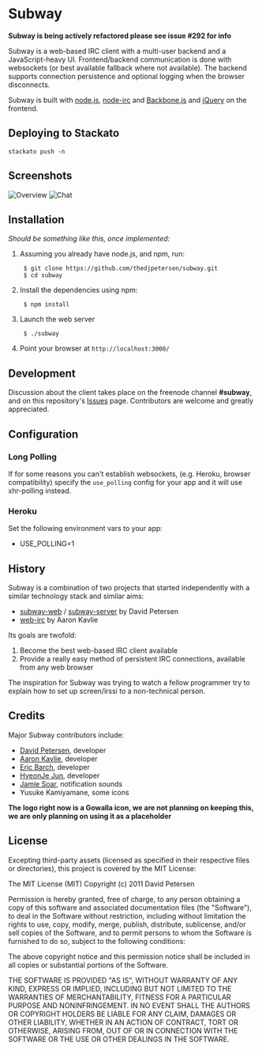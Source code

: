 Subway
======

**Subway is being actively refactored please see issue #292 for info**

Subway is a web-based IRC client with a multi-user backend and a
JavaScript-heavy UI. Frontend/backend communication is done with
websockets (or best available fallback where not available).
The backend supports connection persistence and optional logging when the
browser disconnects.

Subway is built with [node.js](http://nodejs.org/),
[node-irc](https://github.com/martynsmith/node-irc)
and [Backbone.js](http://documentcloud.github.com/backbone/) and
[jQuery](http://jquery.com/) on the frontend.

Deploying to Stackato
---------------------

    stackato push -n

Screenshots
------------
![Overview](http://i.imgur.com/pIJr7r7.png)
![Chat](http://i.imgur.com/vAmbsvf.png)

Installation
------------

*Should be something like this, once implemented:*

1. Assuming you already have node.js, and npm, run:

        $ git clone https://github.com/thedjpetersen/subway.git
        $ cd subway

2. Install the dependencies using npm:
    
    	$ npm install

3. Launch the web server

        $ ./subway

4. Point your browser at `http://localhost:3000/`


Development
-----------

Discussion about the client takes place on the freenode channel **#subway**, and on
this repository's [Issues](https://github.com/thedjpetersen/subway/issues) page.
Contributors are welcome and greatly appreciated.

Configuration
-------------

### Long Polling

If for some reasons you can't establish websockets, (e.g. Heroku, browser
compatibility) specify the `use_polling` config for your app
and it will use xhr-polling instead.

### Heroku

Set the following environment vars to your app: 

* USE\_POLLING=1

History
-------

Subway is a combination of two projects that started independently
with a similar technology stack and similar aims:

- [subway-web](https://github.com/thedjpetersen/subway-web) /
  [subway-server](https://github.com/thedjpetersen/subway-server)
  by David Petersen
- [web-irc](https://github.com/akavlie/web-irc) by Aaron Kavlie

Its goals are twofold:
1) Become the best web-based IRC client available
2) Provide a really easy method of persistent IRC connections, available
   from any web browser

The inspiration for Subway was trying to watch a fellow programmer try
to explain how to set up screen/irssi to a non-technical person.


Credits
-------

Major Subway contributors include:

- [David Petersen](https://github.com/thedjpetersen), developer
- [Aaron Kavlie](https://github.com/akavlie), developer
- [Eric Barch](https://github.com/ericbarch), developer
- [HyeonJe Jun](https://github.com/noraesae), developer
- [Jamie Soar](http://www.jamiesoarmusic.co.uk/), notification sounds
- Yusuke Kamiyamane, some icons

**The logo right now is a Gowalla icon, we are not planning on keeping this, we are only planning on using it as a placeholder**


License
-------

Excepting third-party assets (licensed as specified in their respective files
or directories), this project is covered by the MIT License:


The MIT License (MIT)
Copyright (c) 2011 David Petersen

Permission is hereby granted, free of charge, to any person obtaining a copy of
this software and associated documentation files (the "Software"), to deal in
the Software without restriction, including without limitation the rights to
use, copy, modify, merge, publish, distribute, sublicense, and/or sell copies
of the Software, and to permit persons to whom the Software is furnished to do
so, subject to the following conditions:

The above copyright notice and this permission notice shall be included in all
copies or substantial portions of the Software.

THE SOFTWARE IS PROVIDED "AS IS", WITHOUT WARRANTY OF ANY KIND, EXPRESS OR
IMPLIED, INCLUDING BUT NOT LIMITED TO THE WARRANTIES OF MERCHANTABILITY,
FITNESS FOR A PARTICULAR PURPOSE AND NONINFRINGEMENT. IN NO EVENT SHALL THE
AUTHORS OR COPYRIGHT HOLDERS BE LIABLE FOR ANY CLAIM, DAMAGES OR OTHER
LIABILITY, WHETHER IN AN ACTION OF CONTRACT, TORT OR OTHERWISE, ARISING FROM,
OUT OF OR IN CONNECTION WITH THE SOFTWARE OR THE USE OR OTHER DEALINGS IN THE
SOFTWARE.
